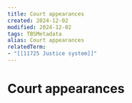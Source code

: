 ```yaml
---
title: Court appearances
created: 2024-12-02
modified: 2024-12-02
tags: TBSMetadata
alias: Court appearances
relatedTerm:
- "[[11725 Justice system]]"
---
```

# Court appearances
